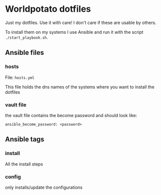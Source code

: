 # Worldpotato dotfiles

Just my dotfiles. Use it with care! I don't care if these are usable by others.

To install them on my systems I use Ansible and run it with the script `./start_playbook.sh`.

## Ansible files

### hosts

File: `hosts.yml`

This file holds the dns names of the systems where you want to install the dotfiles


### vault file

the vault file contains the become password and should look like:

```
ansible_become_password: <password>
```

## Ansible tags

### install

All the install steps

### config

only installs/update the configurations


